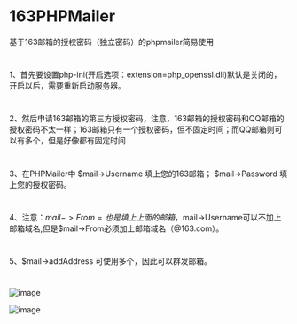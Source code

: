 # 163PHPMailer
基于163邮箱的授权密码（独立密码）的phpmailer简易使用

#
1、首先要设置php-ini(开启选项：extension=php_openssl.dll)默认是关闭的，开启以后，需要重新启动服务器。
#

2、然后申请163邮箱的第三方授权密码，注意，163邮箱的授权密码和QQ邮箱的授权密码不太一样；163邮箱只有一个授权密码，但不固定时间；而QQ邮箱则可以有多个，但是好像都有固定时间
#

3、在PHPMailer中 $mail->Username 填上您的163邮箱； $mail->Password 填上您的授权密码。
#

4、注意：$mail->From = 也是填上上面的邮箱，$mail->Username可以不加上邮箱域名,但是$mail->From必须加上邮箱域名（@163.com）。
#

5、$mail->addAddress 可使用多个，因此可以群发邮箱。
#

![image](https://raw.githubusercontent.com/JunStitch/163PHPMailer/master/images/01.png)

![image](https://github.com/JunStitch/163PHPMailer/tree/master/images/02.png)
